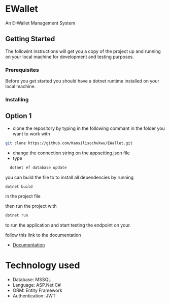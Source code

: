 # EWallet

An E-Wallet Management System

## Getting Started

The followint instructions will get you a copy of the project up and running on your local machine for development and testing purposes.

### Prerequisites

Before you get started you should have a dotnet runtime installed on your local machine.

### Installing

## Option 1

- clone the repository by typing in the following commant in the folder you want to work with

```bash
git clone https://github.com/Kaosilisochukwu/EWallet.git
```

- change the connection string on the appsetting.json file
- type

```bash
  dotnet ef database update
```

you can build the file to to install all dependencies by running

```bash
dotnet build
```

in the project file

then run the project with

```bash
dotnet run
```

to run the application and start testing the endpoint on your.

follow this link to the documentation

- [Documentation](https://docs.google.com/spreadsheets/d/1vDK73LtvL4geYoGEt81woP72SUz18sXqVZipLrk2gTc/edit?usp=sharing)

# Technology used

- Database: MSSQL
- Language: ASP.Net C#
- ORM: Entity Framework
- Authentication: JWT
